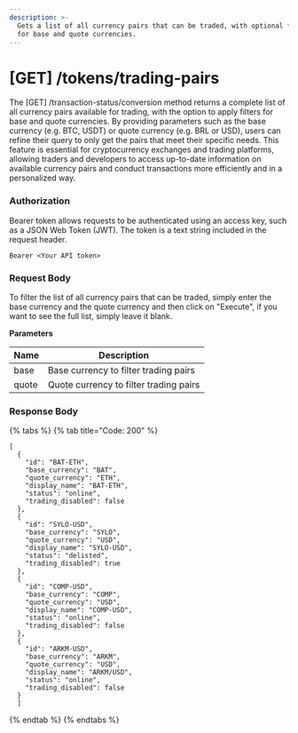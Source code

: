 ```yaml
---
description: >-
  Gets a list of all currency pairs that can be traded, with optional filtering
  for base and quote currencies.
---
```


# \[GET] /tokens/trading-pairs

The \[GET] /transaction-status/conversion method returns a complete list of all currency pairs available for trading, with the option to apply filters for base and quote currencies. By providing parameters such as the base currency (e.g. BTC, USDT) or quote currency (e.g. BRL or USD), users can refine their query to only get the pairs that meet their specific needs. This feature is essential for cryptocurrency exchanges and trading platforms, allowing traders and developers to access up-to-date information on available currency pairs and conduct transactions more efficiently and in a personalized way.

### Authorization

Bearer token allows requests to be authenticated using an access key, such as a JSON Web Token (JWT). The token is a text string included in the request header.

```
Bearer <Your API token>
```

### Request Body

To filter the list of all currency pairs that can be traded, simply enter the base currency and the quote currency and then click on "Execute", if you want to see the full list, simply leave it blank.

**Parameters**

| Name  | Description                            |
| ----- | -------------------------------------- |
| base  | Base currency to filter trading pairs  |
| quote | Quote currency to filter trading pairs |

### Response Body

{% tabs %}
{% tab title="Code: 200" %}
```
[
  {
    "id": "BAT-ETH",
    "base_currency": "BAT",
    "quote_currency": "ETH",
    "display_name": "BAT-ETH",
    "status": "online",
    "trading_disabled": false
  },
  {
    "id": "SYLO-USD",
    "base_currency": "SYLO",
    "quote_currency": "USD",
    "display_name": "SYLO-USD",
    "status": "delisted",
    "trading_disabled": true
  },
  {
    "id": "COMP-USD",
    "base_currency": "COMP",
    "quote_currency": "USD",
    "display_name": "COMP-USD",
    "status": "online",
    "trading_disabled": false
  },
  {
    "id": "ARKM-USD",
    "base_currency": "ARKM",
    "quote_currency": "USD",
    "display_name": "ARKM/USD",
    "status": "online",
    "trading_disabled": false
  }
  ]
```
{% endtab %}
{% endtabs %}
